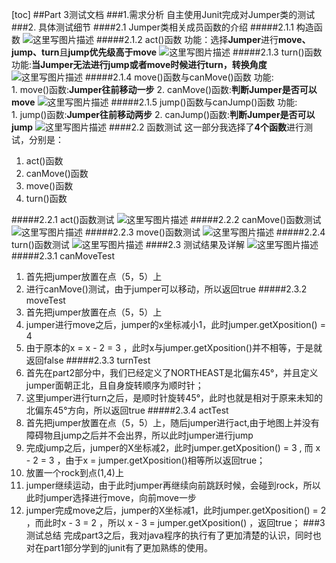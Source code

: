 [toc]
##Part 3测试文档
###1.需求分析
自主使用Junit完成对Jumper类的测试
###2. 具体测试细节
####2.1 Jumper类相关成员函数的介绍
#####2.1.1 构造函数
![这里写图片描述](https://img-blog.csdn.net/20180422155346432?watermark/2/text/aHR0cHM6Ly9ibG9nLmNzZG4ubmV0L3d5eHd5eDQ2OTQxMDkzMA==/font/5a6L5L2T/fontsize/400/fill/I0JBQkFCMA==/dissolve/70) 
#####2.1.2 act()函数
功能：选择**Jumper**进行**move、jump、turn**且**jump优先级高于move**
![这里写图片描述](https://img-blog.csdn.net/20180422155547317?watermark/2/text/aHR0cHM6Ly9ibG9nLmNzZG4ubmV0L3d5eHd5eDQ2OTQxMDkzMA==/font/5a6L5L2T/fontsize/400/fill/I0JBQkFCMA==/dissolve/70)
#####2.1.3 turn()函数  
功能:**当Jumper无法进行jump或者move时候进行turn，转换角度**
![这里写图片描述](https://img-blog.csdn.net/20180422155716736?watermark/2/text/aHR0cHM6Ly9ibG9nLmNzZG4ubmV0L3d5eHd5eDQ2OTQxMDkzMA==/font/5a6L5L2T/fontsize/400/fill/I0JBQkFCMA==/dissolve/70)
#####2.1.4 move()函数与canMove()函数
功能:    
    1. move()函数:**Jumper往前移动一步**
	2. canMove()函数:**判断Jumper是否可以move**
![这里写图片描述](https://img-blog.csdn.net/20180422155829304?watermark/2/text/aHR0cHM6Ly9ibG9nLmNzZG4ubmV0L3d5eHd5eDQ2OTQxMDkzMA==/font/5a6L5L2T/fontsize/400/fill/I0JBQkFCMA==/dissolve/70)
#####2.1.5 jump()函数与canJump()函数
功能:    
    1. jump()函数:**Jumper往前移动两步**
	2. canJump()函数:**判断Jumper是否可以jump**
![这里写图片描述](https://img-blog.csdn.net/20180422160506315?watermark/2/text/aHR0cHM6Ly9ibG9nLmNzZG4ubmV0L3d5eHd5eDQ2OTQxMDkzMA==/font/5a6L5L2T/fontsize/400/fill/I0JBQkFCMA==/dissolve/70)
####2.2 函数测试
这一部分我选择了**4个函数**进行测试，分别是：  

1. act()函数
2. canMove()函数
3. move()函数
4. turn()函数

#####2.2.1 act()函数测试
![这里写图片描述](https://img-blog.csdn.net/20180422161216218?watermark/2/text/aHR0cHM6Ly9ibG9nLmNzZG4ubmV0L3d5eHd5eDQ2OTQxMDkzMA==/font/5a6L5L2T/fontsize/400/fill/I0JBQkFCMA==/dissolve/70)
#####2.2.2 canMove()函数测试
![这里写图片描述](https://img-blog.csdn.net/20180422161241734?watermark/2/text/aHR0cHM6Ly9ibG9nLmNzZG4ubmV0L3d5eHd5eDQ2OTQxMDkzMA==/font/5a6L5L2T/fontsize/400/fill/I0JBQkFCMA==/dissolve/70)
#####2.2.3 move()函数测试
![这里写图片描述](https://img-blog.csdn.net/20180422161356244?watermark/2/text/aHR0cHM6Ly9ibG9nLmNzZG4ubmV0L3d5eHd5eDQ2OTQxMDkzMA==/font/5a6L5L2T/fontsize/400/fill/I0JBQkFCMA==/dissolve/70)
#####2.2.4 turn()函数测试
![这里写图片描述](https://img-blog.csdn.net/20180422161422423?watermark/2/text/aHR0cHM6Ly9ibG9nLmNzZG4ubmV0L3d5eHd5eDQ2OTQxMDkzMA==/font/5a6L5L2T/fontsize/400/fill/I0JBQkFCMA==/dissolve/70)
####2.3 测试结果及详解
![这里写图片描述](https://img-blog.csdn.net/20180422161554770?watermark/2/text/aHR0cHM6Ly9ibG9nLmNzZG4ubmV0L3d5eHd5eDQ2OTQxMDkzMA==/font/5a6L5L2T/fontsize/400/fill/I0JBQkFCMA==/dissolve/70)
#####2.3.1 canMoveTest
1. 首先把jumper放置在点（5，5）上  
2. 进行canMove()测试，由于jumper可以移动，所以返回true
#####2.3.2  moveTest
1. 首先把jumper放置在点（5，5）上
2. jumper进行move之后，jumper的x坐标减小1，此时jumper.getXposition() = 4 
3. 由于原本的x = x - 2  = 3 ，此时x与jumper.getXposition()并不相等，于是就返回false
#####2.3.3 turnTest
1.  首先在part2部分中，我们已经定义了NORTHEAST是北偏东45°，并且定义jumper面朝正北，且自身旋转顺序为顺时针；
2.  这里jumper进行turn之后，是顺时针旋转45°，此时也就是相对于原来未知的北偏东45°方向，所以返回true
#####2.3.4 actTest
1.  首先把jumper放置在点（5，5）上，随后jumper进行act,由于地图上并没有障碍物且jump之后并不会出界，所以此时jumper进行jump
2.  完成jump之后，jumper的X坐标减2，此时jumper.getXposition() = 3 , 而 x - 2 = 3 ，由于x = jumper.getXposition()相等所以返回true；
3.  放置一个rock到点(1,4)上
4.  jumper继续运动，由于此时jumper再继续向前跳跃时候，会碰到rock，所以此时jumper选择进行move，向前move一步
5.  jumper完成move之后，jumper的X坐标减1，此时jumper.getXposition() = 2 ，而此时x - 3 = 2 ，所以 x - 3 = jumper.getXposition() ，返回true； 
###3 测试总结
完成part3之后，我对java程序的执行有了更加清楚的认识，同时也对在part1部分学到的junit有了更加熟练的使用。